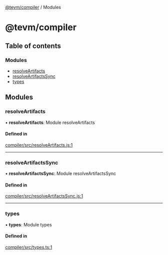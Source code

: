 [@tevm/compiler](README.md) / Modules

# @tevm/compiler

## Table of contents

### Modules

- [resolveArtifacts](undefined)
- [resolveArtifactsSync](undefined)
- [types](undefined)

## Modules

### resolveArtifacts

• **resolveArtifacts**: Module resolveArtifacts

#### Defined in

[compiler/src/resolveArtifacts.js:1](https://github.com/evmts/tevm-monorepo/blob/main/bundler/compiler/src/resolveArtifacts.js#L1)

___

### resolveArtifactsSync

• **resolveArtifactsSync**: Module resolveArtifactsSync

#### Defined in

[compiler/src/resolveArtifactsSync.js:1](https://github.com/evmts/tevm-monorepo/blob/main/bundler/compiler/src/resolveArtifactsSync.js#L1)

___

### types

• **types**: Module types

#### Defined in

[compiler/src/types.ts:1](https://github.com/evmts/tevm-monorepo/blob/main/bundler/compiler/src/types.ts#L1)
